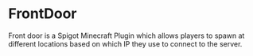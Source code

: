 # FrontDoor
Front door is a Spigot Minecraft Plugin which allows players to spawn at different locations based on which IP they use to connect to the server. 
